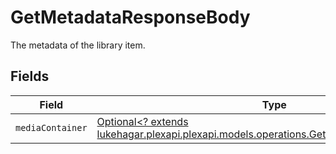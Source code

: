 # GetMetadataResponseBody

The metadata of the library item.


## Fields

| Field                                                                                                                                             | Type                                                                                                                                              | Required                                                                                                                                          | Description                                                                                                                                       |
| ------------------------------------------------------------------------------------------------------------------------------------------------- | ------------------------------------------------------------------------------------------------------------------------------------------------- | ------------------------------------------------------------------------------------------------------------------------------------------------- | ------------------------------------------------------------------------------------------------------------------------------------------------- |
| `mediaContainer`                                                                                                                                  | [Optional<? extends lukehagar.plexapi.plexapi.models.operations.GetMetadataMediaContainer>](../../models/operations/GetMetadataMediaContainer.md) | :heavy_minus_sign:                                                                                                                                | N/A                                                                                                                                               |